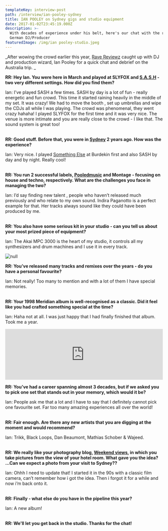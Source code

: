 ```yaml
---
templateKey: interview-post
path: /interview/ian-pooley-sydney
title: IAN POOLEY on Sydney gigs and studio equipment
date: 2017-01-02T23:45:19.000Z
description: >-
  With decades of experience under his belt, here's our chat with the revered
  German DJ/Producer
featuredImage: /img/ian pooley-studio.jpeg
---
```

_After wowing the crowd earlier this year, [Rave Reviewz](https://magazine.ravereviewz.net) caught up with DJ and production wizard, Ian Pooley for a quick chat and debrief on the Australia trip. _

**RR: Hey Ian. You were here in March and played at SLYFOX and [S.A.S.H](https://magazine.ravereviewz.net/interview/kerry-wallace) - two very different settings. How did you find them?**

Ian: I’ve played SASH a few times. SASH by day is a lot of fun - really energetic and fun crowd. This time it started raining heavily in the middle of my set. It was crazy! We had to move the booth , set up umbrellas and wipe the CDJs all while I was playing. The crowd was phenomenal, they went crazy hahaha! I played SLYFOX for the first time and it was very nice. The venue is more intimate and you are really close to the crowd - I like that. The sound system is great too! 
<br><br>

**RR: Good stuff. Before that, you were in [Sydney](https://www.ravereviewz.net/Events-Location/Sydney) 2 years ago. How was the experience?**

Ian: Very nice. I played [Something Else](https://ravereviewz.net.au/interview/alex-dimitr%C3%B6ff-something-else) at Burdekin first and also SASH by day and by night. Really cool!
<br><br>

**RR: You run 2 successful labels, [Pooledmusic](https://www.facebook.com/Pooledmusic) and Montage - focusing on house and techno, respectively. What are the challenges you face in managing the two?**

Ian: I’d say finding new talent , people who haven’t released much previously and who relate to my own sound. Indira Paganotto is a perfect example for that. Her tracks always sound like they could have been produced by me.
<br><br>

**RR: You also have some serious kit in your studio - can you tell us about your most prized piece of equipment?**

Ian: The Akai MPC 3000 is the heart of my studio, it controls all my synthesizers and drum machines and I use it in every track.

![null](/img/ian-pooley.jpg)

**RR: You’ve released many tracks and remixes over the years - do you have a personal favourite?**

Ian: Not really! Too many to mention and with a lot of them I have special memories.
<br><br>

**RR: Your 1998 Meridian album is well-recognised as a classic. Did it feel like you had crafted something special at the time?**

Ian: Haha not at all. I was just happy that I had finally finished that album. Took me a year.

<iframe src="https://embed.beatport.com/?id=8052127&type=track" width="100%" height="162" frameborder="0" scrolling="no" style="max-width:600px;"></iframe>

**RR: You've had a career spanning almost 3 decades, but if we asked you to pick one set that stands out in your memory, which would it be?**

Ian: People ask me that a lot and I have to say that I definitely cannot pick one favourite set. Far too many amazing experiences all over the world!
<br><br>

**RR: Fair enough. Are there any new artists that you are digging at the moment and would recommend?**

Ian: Trikk, Black Loops, Dan Beaumont, Mathias Schober & Wajeed.
<br><br>

**RR: We really like your photography blog, [Weekend views](http://weekendviews.tumblr.com/), in which you take pictures from the view of your hotel room. What gave you the idea? ...Can we expect a photo from your visit to Sydney??**

Ian: Ohhh I need to update that! I started it in the 90s with a classic film camera, can’t remember how i got the idea. Then i forgot it for a while and now i’m back onto it.
<br><br>

**RR: Finally - what else do you have in the pipeline this year?**

Ian: A new album!
<br><br>

**RR: We'll let you get back in the studio. Thanks for the chat!**
